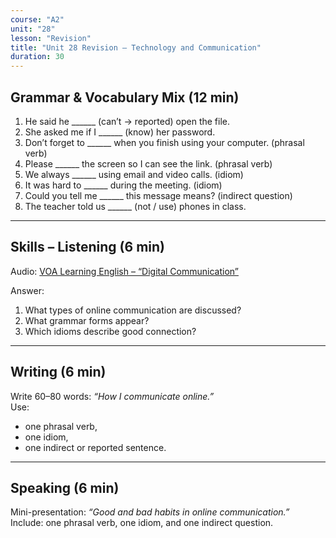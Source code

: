 ```yaml
---
course: "A2"
unit: "28"
lesson: "Revision"
title: "Unit 28 Revision – Technology and Communication"
duration: 30
---
```


## Grammar & Vocabulary Mix (12 min)
1. He said he ______ (can’t → reported) open the file.  
2. She asked me if I ______ (know) her password.  
3. Don’t forget to ______ when you finish using your computer. (phrasal verb)  
4. Please ______ the screen so I can see the link. (phrasal verb)  
5. We always ______ using email and video calls. (idiom)  
6. It was hard to ______ during the meeting. (idiom)  
7. Could you tell me ______ this message means? (indirect question)  
8. The teacher told us ______ (not / use) phones in class.  

-------
## Skills – Listening (6 min)
Audio: [VOA Learning English – “Digital Communication”](https://learningenglish.voanews.com/)  

Answer:  
1. What types of online communication are discussed?  
2. What grammar forms appear?  
3. Which idioms describe good connection?  

-------
## Writing (6 min)
Write 60–80 words: *“How I communicate online.”*  
Use:  
- one phrasal verb,  
- one idiom,  
- one indirect or reported sentence.  

-------
## Speaking (6 min)
Mini-presentation: *“Good and bad habits in online communication.”*  
Include: one phrasal verb, one idiom, and one indirect question.

